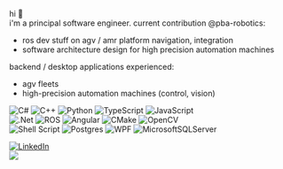  hi :wave:  
 i'm a principal software engineer. current contribution @pba-robotics: 
 * ros dev stuff on agv / amr platform navigation, integration  
 * software architecture design for high precision automation machines    
 
backend / desktop applications experienced: 
 * agv fleets  
 * high-precision automation machines (control, vision)   

![C#](https://img.shields.io/badge/c%23-black.svg?style=flat-square&logo=c-sharp&logoColor=white) 
![C++](https://img.shields.io/badge/c++-black.svg?style=flat-square&logo=c%2B%2B&logoColor=white)
![Python](https://img.shields.io/badge/-Python-black?style=flat-square&logo=python&logoColor=ffdd54)
![TypeScript](https://img.shields.io/badge/typescript-black.svg?style=flat-square&logo=typescript&logoColor=white)
![JavaScript](https://img.shields.io/badge/javascript-black.svg?style=flat-square&logo=javascript&logoColor=%23F7DF1E)  
![.Net](https://img.shields.io/badge/.NET-black?style=flat-square&logo=.net&logoColor=white)
![ROS](https://img.shields.io/badge/ros-black.svg?style=flat-square&logo=ros&logoColor=white)
![Angular](https://img.shields.io/badge/angular-black.svg?style=flat-square&logo=angular&logoColor=white)
![CMake](https://img.shields.io/badge/CMake-black.svg?style=flat-square&logo=cmake&logoColor=white) 
![OpenCV](https://img.shields.io/badge/OpenCV-black?style=flat-square&logo=OpenCV&logoColor=white)  
![Shell Script](https://img.shields.io/badge/shell_script-black.svg?style=flat-square&logo=gnu-bash&logoColor=white) 
![Postgres](https://img.shields.io/badge/postgres-black.svg?style=flat-square&logo=postgresql&logoColor=white) 
![WPF](https://img.shields.io/badge/WPF-black.svg?style=flat-square&logo=WPF&logoColor=white) 
![MicrosoftSQLServer](https://img.shields.io/badge/Microsoft%20SQL%20Sever-black?style=flat-square&logo=microsoft%20sql%20server&logoColor=white)     

[![LinkedIn](https://img.shields.io/badge/LinkedIn-%230077B5.svg?logo=linkedin&logoColor=white)](https://linkedin.com/in/wathanz)   
[![](https://visitcount.itsvg.in/api?id=wathanz&icon=0&color=0)](https://visitcount.itsvg.in)  
<!-- ![](https://github-readme-stats.vercel.app/api?username=wathanz&theme=dark&hide_border=false&include_all_commits=true&count_private=true) -->
